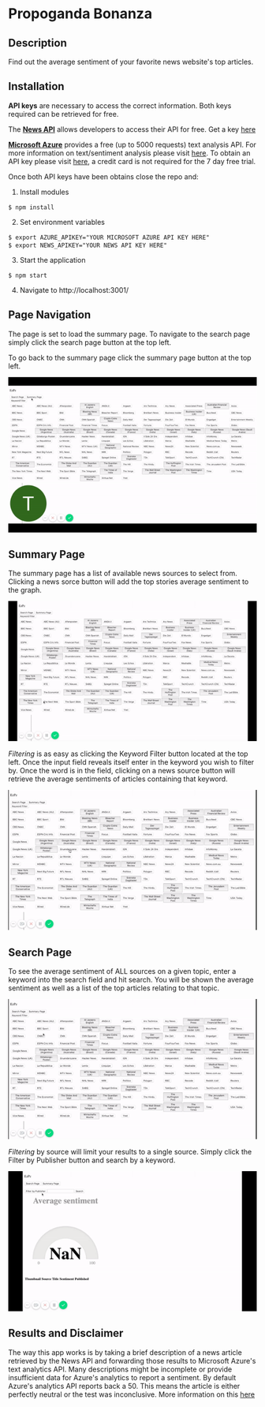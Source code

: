 # Propoganda Bonanza

## Description

Find out the average sentiment of your favorite news website's top articles.

## Installation

**API keys** are necessary to access the correct information. Both keys required can be retrieved for free.

The [**News API**](https://newsapi.org/) allows developers to access their API for free. Get a key [here](https://newsapi.org/register)

[**Microsoft Azure**](https://azure.microsoft.com/en-us/) provides a free (up to 5000 requests) text analysis API. For more information on text/sentiment analysis please visit [here](https://docs.microsoft.com/en-us/azure/cognitive-services/text-analytics/how-tos/text-analytics-how-to-sentiment-analysis). To obtain an API key please visit [here](https://azure.microsoft.com/en-us/services/cognitive-services/text-analytics/), a credit card is not required for the 7 day free trial.

Once both API keys have been obtains close the repo and:

1. Install modules

```
$ npm install
```

2. Set environment variables

```
$ export AZURE_APIKEY="YOUR MICROSOFT AZURE API KEY HERE"
$ export NEWS_APIKEY="YOUR NEWS API KEY HERE"
```

3. Start the application

```
$ npm start
```

4. Navigate to http://localhost:3001/

## Page Navigation

The page is set to load the summary page. To navigate to the search page simply click the search page button at the top left.

To go back to the summary page click the summary page button at the top left.

![page-navigation](documentation/images/PageNavigation.gif)

## Summary Page

The summary page has a list of available news sources to select from. Clicking a news sorce button will add the top stories average sentiment to the graph.

![add-to-graph](documentation/images/addToGraph.gif)

_Filtering_ is as easy as clicking the Keyword Filter button located at the top left. Once the input field reveals itself enter in the keyword you wish to filter by. Once the word is in the field, clicking on a news source button will retrieve the average sentiments of articles containing that keyword.

![filter-to-graph](documentation/images/filterGraph.gif)

## Search Page

To see the average sentiment of ALL sources on a given topic, enter a keyword into the search field and hit search. You will be shown the average sentiment as well as a list of the top articles relating to that topic.

![search-all](documentation/images/overallSearch.gif)

_Filtering_ by source will limit your results to a single source. Simply click the Filter by Publisher button and search by a keyword.

![filter-search](documentation/images/filterSearch.gif)

## Results and Disclaimer

The way this app works is by taking a brief description of a news article retrieved by the News API and forwarding those results to Microsoft Azure's text analytics API. Many descriptions might be incomplete or provide insufficient data for Azure's analytics to report a sentiment. By default Azure's analytics API reports back a 50. This means the article is either perfectly neutral or the test was inconclusive. More information on this [here](https://docs.microsoft.com/en-us/azure/cognitive-services/text-analytics/how-tos/text-analytics-how-to-sentiment-analysis)
